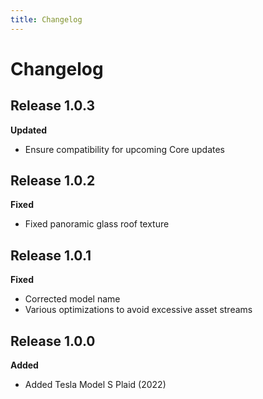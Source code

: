 ```yaml
---
title: Changelog
---
```


# Changelog

## Release 1.0.3

**Updated**

- Ensure compatibility for upcoming Core updates

## Release 1.0.2

**Fixed**

- Fixed panoramic glass roof texture

## Release 1.0.1

**Fixed**

- Corrected model name
- Various optimizations to avoid excessive asset streams

## Release 1.0.0

**Added**

- Added Tesla Model S Plaid (2022)
